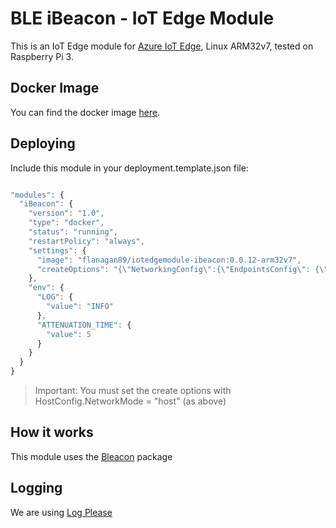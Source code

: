 # BLE iBeacon - IoT Edge Module

This is an IoT Edge module for [Azure IoT Edge](https://github.com/Azure/iotedge), Linux ARM32v7, tested on Raspberry Pi 3.

## Docker Image

You can find the docker image [here](https://hub.docker.com/r/flanagan89/iotedgemodule-ibeacon/).

## Deploying

Include this module in your deployment.template.json file:

```js

"modules": {
  "iBeacon": {
    "version": "1.0",
    "type": "docker",
    "status": "running",
    "restartPolicy": "always",
    "settings": {
      "image": "flanagan89/iotedgemodule-ibeacon:0.0.12-arm32v7",
      "createOptions": "{\"NetworkingConfig\":{\"EndpointsConfig\": {\"host\": {}}},\"HostConfig\": {\"NetworkMode\": \"host\"}}"
    },
    "env": {
      "LOG": {
        "value": "INFO"
      },
      "ATTENUATION_TIME": {
        "value": 5
      }
    }
  }
}
```

> Important: You must set the create options with HostConfig.NetworkMode = "host" (as above)

## How it works

This module uses the [Bleacon](https://github.com/sandeepmistry/node-bleacon) package

## Logging

We are using [Log Please](https://github.com/haadcode/logplease)